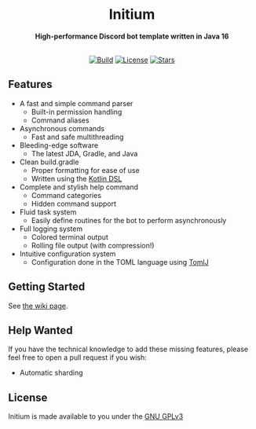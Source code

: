 <div align="center">
<h1>Initium</h1>
<b>High-performance Discord bot template written in Java 16</b>
<br><br>

[![Build](https://img.shields.io/github/workflow/status/zorroware/initium/Gradle%20CI?style=for-the-badge)](https://github.com/zorroware/initium/actions)
[![License](https://img.shields.io/github/license/zorroware/initium?style=for-the-badge)](LICENSE)
[![Stars](https://img.shields.io/github/stars/zorroware/initium?style=for-the-badge)](https://github.com/zorroware/initium/stargazers)
</div>

## Features
* A fast and simple command parser
  * Built-in permission handling
  * Command aliases
* Asynchronous commands
  * Fast and safe multithreading
* Bleeding-edge software
  * The latest JDA, Gradle, and Java
* Clean build.gradle
  * Proper formatting for ease of use
  * Written using the [Kotlin DSL](https://docs.gradle.org/current/userguide/kotlin_dsl.html)
* Complete and stylish help command
  * Command categories
  * Hidden command support
* Fluid task system
  * Easily define routines for the bot to perform asynchronously
* Full logging system
  * Colored terminal output
  * Rolling file output (with compression!)
* Intuitive configuration system
  * Configuration done in the TOML language using [TomlJ](https://github.com/tomlj/tomlj)

## Getting Started
See [the wiki page](https://github.com/zorroware/initium/wiki/Getting-Started).

## Help Wanted
If you have the technical knowledge to add these missing features, please feel free to open a pull request if you wish:
* Automatic sharding

## License
Initium is made available to you under the [GNU GPLv3](https://www.gnu.org/licenses/gpl-3.0.en.html)
